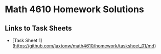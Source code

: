 # Math 4610 Homework Solutions

## Links to Task Sheets

* [Task Sheet 1] (https://github.com/jaxtonw/math4610/homework/tasksheet_01/md)

